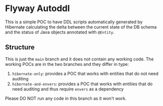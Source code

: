 # Flyway Autoddl

This is a simple POC to have DDL scripts automatically generated by Hibernate calculating the delta between the current state of the DB schema and the status of
Java objects annotated with `@Entity`.

## Structure

This is just the `main` branch and it does not contain any working code. The working POCs are in the two branches and they differ in type:

1. `hibernate-only`: provides a POC that works with entities that do not need auditing
2. `hibernate-and-envers`: provides a POC that works with entities that do need auditing and thus require `envers` as a dependency

Please DO NOT run any code in this branch as it won't work.